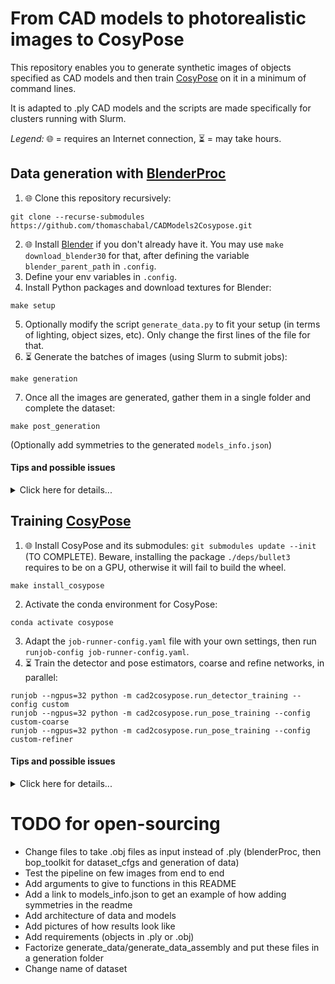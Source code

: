 # From CAD models to photorealistic images to CosyPose

This repository enables you to generate synthetic images of objects specified as CAD models and then train [CosyPose](https://github.com/ylabbe/cosypose) on it in a minimum of command lines.

It is adapted to .ply CAD models and the scripts are made specifically for clusters running with Slurm.

_Legend:_ :globe_with_meridians: = requires an Internet connection, :hourglass_flowing_sand: = may take hours.

## Data generation with [BlenderProc](https://github.com/DLR-RM/BlenderProc)

1. :globe_with_meridians: Clone this repository recursively:

```
git clone --recurse-submodules https://github.com/thomaschabal/CADModels2Cosypose.git
```

2. :globe_with_meridians: Install [Blender](https://www.blender.org/download/) if you don't already have it. You may use `make download_blender30` for that, after defining the variable `blender_parent_path` in `.config`.
3. Define your env variables in `.config`.
4. Install Python packages and download textures for Blender:

```
make setup
```

5. Optionally modify the script `generate_data.py` to fit your setup (in terms of lighting, object sizes, etc). Only change the first lines of the file for that.
6. :hourglass_flowing_sand: Generate the batches of images (using Slurm to submit jobs):

```
make generation
```

7. Once all the images are generated, gather them in a single folder and complete the dataset:

```
make post_generation
```

(Optionally add symmetries to the generated `models_info.json`)

#### Tips and possible issues

<details>

<summary>Click here for details...</summary>

- When installing Blender, check that _blender-folder_/_version-number_/python/include/_python-number_/ includes a `Python.h` file, otherwise you may get errors of missing `Python.h` when installing some pip packages. If the file does not exist, follow the procedure described in the [second option of this answer](https://blender.stackexchange.com/a/107381).
- There can be problems with the download of textures during `make setup`. In that case, you may change the cc_textures_dir value in .config, launch `make download`, and then manually merge the downloaded textures.

</details>

## Training [CosyPose](https://github.com/ylabbe/cosypose)

1. :globe_with_meridians: Install CosyPose and its submodules: `git submodules update --init` (TO COMPLETE). Beware, installing the package `./deps/bullet3` requires to be on a GPU, otherwise it will fail to build the wheel.

```
make install_cosypose
```

2. Activate the conda environment for CosyPose:

```
conda activate cosypose
```

3. Adapt the `job-runner-config.yaml` file with your own settings, then run `runjob-config job-runner-config.yaml`.
4. :hourglass_flowing_sand: Train the detector and pose estimators, coarse and refine networks, in parallel:

```
runjob --ngpus=32 python -m cad2cosypose.run_detector_training --config custom
runjob --ngpus=32 python -m cad2cosypose.run_pose_training --config custom-coarse
runjob --ngpus=32 python -m cad2cosypose.run_pose_training --config custom-refiner
```

#### Tips and possible issues

<details>

<summary>Click here for details...</summary>

- If your CAD models are not in .ply format, [Meshlab](https://www.meshlab.net) may help you to convert them.
- You may check your dataset was well recorded by running CosyPose's [render_dataset.ipynb notebook](https://github.com/ylabbe/cosypose/blob/master/notebooks/render_dataset.ipynb).

</details>

# TODO for open-sourcing

- Change files to take .obj files as input instead of .ply (blenderProc, then bop_toolkit for dataset_cfgs and generation of data)
- Test the pipeline on few images from end to end
- Add arguments to give to functions in this README
- Add a link to models_info.json to get an example of how adding symmetries in the readme
- Add architecture of data and models
- Add pictures of how results look like
- Add requirements (objects in .ply or .obj)
- Factorize generate_data/generate_data_assembly and put these files in a generation folder
- Change name of dataset
